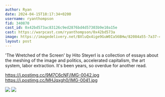 ```yaml
---
author: Ryan
date: 2024-04-15T18:17:34+0200
username: ryanthompson
fid: 340870
cast_id: 0x42bd573ac83126c9ed2876bd4d57303b9e10a15e
cast: https://warpcast.com/ryanthompson/0x42bd573a
image: https://imagedelivery.net/BXluQx4ige9GuW0Ia56BHw/82084a55-7a37-4870-cb07-b208b1cca900/original
layout: post
---
```

'The Wretched of the Screen' by Hito Steyerl is a collection of essays about the meshing of the image and politics, accelerated capitalism, the art system, labor extraction. It's been years, so overdue for another read.  
  
https://i.postimg.cc/9M7C6cNF/IMG-0042.jpg  
https://i.postimg.cc/MHJqxgh0/IMG-0041.jpg  

![](https://imagedelivery.net/BXluQx4ige9GuW0Ia56BHw/82084a55-7a37-4870-cb07-b208b1cca900/original)
![](https://imagedelivery.net/BXluQx4ige9GuW0Ia56BHw/1890d463-54d3-4fc0-73df-5e6773426d00/original)